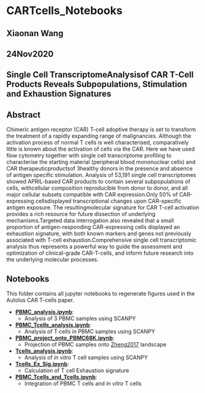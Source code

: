 # CARTcells_Notebooks

## Xiaonan Wang
## 24Nov2020
## Single Cell TranscriptomeAnalysisof CAR T-Cell Products Reveals Subpopulations, Stimulation and Exhaustion Signatures

## Abstract
Chimeric antigen receptor (CAR) T-cell adoptive therapy is set to transform the treatment of a rapidly expanding range of malignancies. Although the activation process of normal T cells is well characterised, comparatively little is known about the activation of cells via the CAR. Here we have used flow cytometry together with single cell transcriptome profiling to characterise the starting material (peripheral blood mononuclear cells) and CAR therapeuticproductsof 3healthy donors in the presence and absence of antigen specific stimulation. Analysis of 53,191 single cell transcriptomes showed APRIL-based CAR products to contain several subpopulations of cells, withcellular composition reproducible from donor to donor, and all major cellular subsets compatible with CAR expression.Only 50% of CAR-expressing cellsdisplayed transcriptional changes upon CAR-specific antigen exposure. The resultingmolecular signature for CAR T-cell activation provides a rich resource for future dissection of underlying mechanisms.Targeted data interrogation also revealed that a small proportion of antigen-responding CAR-expressing cells displayed an exhaustion signature, with both known markers and genes not previously associated with T-cell exhaustion.Comprehensive single cell transcriptomic analysis thus represents a powerful way to guide the assessment and optimization of clinical-grade CAR-T-cells, and inform future research into the underlying molecular processes.

## Notebooks
This folder contains all jupyter notebooks to regenerate figures used in the Autolus CAR T-cells paper.
 
  - <ins>**[PBMC_analysis.ipynb](https://github.com/SharonWang/CARTcells_Notebooks/blob/master/Notebooks/PBMC_analysis.ipynb)**</ins>:
    - Analysis of 3 PBMC samples using SCANPY
  - <ins>**[PBMC_Tcells_analysis.ipynb](https://github.com/SharonWang/CARTcells_Notebooks/blob/master/Notebooks/PBMC_Tcells_analysis.ipynb)**</ins>:
    - Analysis of T cells in PBMC samples using SCANPY
  - <ins>**[PBMC_project_onto_PBMC68K.ipynb](https://github.com/SharonWang/CARTcells_Notebooks/blob/master/Notebooks/PBMC_project_onto_PBMC68K.ipynb)**</ins>:
    - Projection of PBMC samples onto [Zheng2017](https://www.nature.com/articles/ncomms14049) landscape
  - <ins>**[Tcells_analysis.ipynb](https://github.com/SharonWang/CARTcells_Notebooks/blob/master/Notebooks/Tcells_analysis.ipynb)**</ins>:
    - Analysis of *in vitro* T cell samples using SCANPY
  - <ins>**[Tcells_Ex_Sig.ipynb](https://github.com/SharonWang/CARTcells_Notebooks/blob/master/Notebooks/Tcells_Ex_Sig.ipynb)**</ins>:
    - Calculation of T cell Exhaustion signature
  - <ins>**[PBMC_Tcells_and_Tcells.ipynb](https://github.com/SharonWang/CARTcells_Notebooks/blob/master/Notebooks/PBMC_Tcells_and_Tcells.ipynb)**</ins>:
    - Integration of PBMC T cells and *in vitro* T cells
